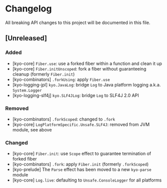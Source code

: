 # Changelog

All breaking API changes to this project will be documented in this file.

## [Unreleased]

### Added

- [kyo-core] `Fiber.use`: use a forked fiber within a function and clean it up
- [kyo-core] `Fiber.initUnscoped`: fork a fiber without guaranteeing cleanup (formerly `Fiber.init`)
- [kyo-combinators] `.forkUsing`: apply `Fiber.use`
- [kyo-logging-jpl] `kyo.JavaLog`: bridge `Log` to Java platform logging a.k.a. `System.Logger`
- [kyo-logging-slf4j] `kyo.SLF4JLog`: bridge `Log` to SLF4J 2.0 API

### Removed

- [kyo-combinators] `.forkScoped`: changed to `.fork`
- [kyo-core] `LogPlatformSpecific.Unsafe.SLF4J`: removed from JVM module, see above

### Changed

- [kyo-core] `Fiber.init`: use `Scope` effect to guarantee termination of forked fiber
- [kyo-combinators] `.fork`: apply `Fiber.init` (formerly `.forkScoped`)
- [kyo-prelude] The `Parse` effect has been moved to a new `kyo-parse` module
- [kyo-core] `Log.live`: defaulting to `Unsafe.ConsoleLogger` for all platforms
